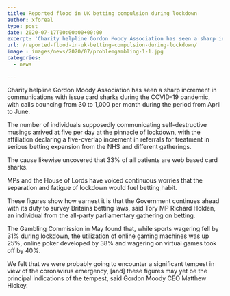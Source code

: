 ```yaml
---
title: Reported flood in UK betting compulsion during lockdown
author: xforeal 
type: post
date: 2020-07-17T00:00:00+00:00
excerpt: 'Charity helpline Gordon Moody Association has seen a sharp increment in cooperations with issue players during the COVID-19 pandemic, with calls hopping from 30 to 1,000 every month during the period from April to June '
url: /reported-flood-in-uk-betting-compulsion-during-lockdown/
image : images/news/2020/07/problemgambling-1-1.jpg
categories:
  - news

---
```

Charity helpline Gordon Moody Association has seen a sharp increment in communications with issue card sharks during the COVID-19 pandemic, with calls bouncing from 30 to 1,000 per month during the period from April to June. 

The number of individuals supposedly communicating self-destructive musings arrived at five per day at the pinnacle of lockdown, with the affiliation declaring a five-overlap increment in referrals for treatment in serious betting expansion from the NHS and different gatherings. 

The cause likewise uncovered that 33% of all patients are web based card sharks. 

MPs and the House of Lords have voiced continuous worries that the separation and fatigue of lockdown would fuel betting habit. 

These figures show how earnest it is that the Government continues ahead with its duty to survey Britains betting laws, said Tory MP Richard Holden, an individual from the all-party parliamentary gathering on betting. 

The Gambling Commission in May found that, while sports wagering fell by 31&percnt; during lockdown, the utilization of online gaming machines was up 25&percnt;, online poker developed by 38&percnt; and wagering on virtual games took off by 40&percnt;. 

We felt that we were probably going to encounter a significant tempest in view of the coronavirus emergency, [and] these figures may yet be the principal indications of the tempest, said Gordon Moody CEO Matthew Hickey.